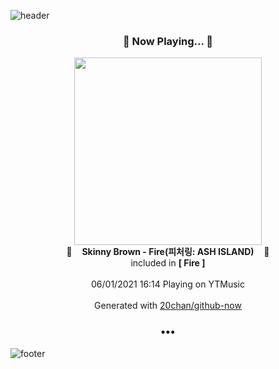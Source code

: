 ![header](https://capsule-render.vercel.app/api?type=wave&height=170&section=header&text=Hi.%20I'm%20SHIFT&fontColor=090707&fontAlignX=45&fontAlignY=65&fontSize=100)

<h3 align="center">🎵 Now Playing... 🎵</h3>
<p align="center">
  <a href="https://music.youtube.com/watch?v=lciUDR8wWKg">
    <img width="300" src="https://lh3.googleusercontent.com/d0vAbOaxY1wfEVCuquYNCqyTTnx9TOedFyDTABT_JudAygnfOTp4UeH-nCuJTsX_7mNQFblL8rcySSQ">
  </a>
  <br>
  🎵&nbsp&nbsp&nbsp <b>Skinny Brown - Fire(피처링: ASH ISLAND)</b> &nbsp&nbsp&nbsp🎵
  <br>
  included in <b>[ Fire ]</b>
  
  <br />
  <br />
  06/01/2021 16:14 Playing on YTMusic
  <br />
  <br />
  Generated with <a href="https://github.com/20chan/github-now">20chan/github-now</a>
</p>

<h3 align="center">•••</h3>

![footer](https://capsule-render.vercel.app/api?type=wave&height=150&section=footer)
